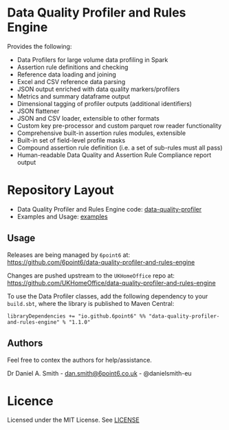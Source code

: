 # Data Quality Profiler and Rules Engine

Provides the following:

* Data Profilers for large volume data profiling in Spark
* Assertion rule definitions and checking
* Reference data loading and joining
* Excel and CSV reference data parsing
* JSON output enriched with data quality markers/profilers
* Metrics and summary dataframe output
* Dimensional tagging of profiler outputs (additional identifiers)
* JSON flattener
* JSON and CSV loader, extensible to other formats
* Custom key pre-processor and custom parquet row reader functionality
* Comprehensive built-in assertion rules modules, extensible
* Built-in set of field-level profile masks
* Compound assertion rule definition (i.e. a set of sub-rules must all pass)
* Human-readable Data Quality and Assertion Rule Compliance report output


# Repository Layout

* Data Quality Profiler and Rules Engine code: [data-quality-profiler](data-quality-profiler)
* Examples and Usage: [examples](examples)


## Usage

Releases are being managed by `6point6` at: https://github.com/6point6/data-quality-profiler-and-rules-engine

Changes are pushed upstream to the `UKHomeOffice` repo at: https://github.com/UKHomeOffice/data-quality-profiler-and-rules-engine


To use the Data Profiler classes, add the following dependency to your `build.sbt`, where the library is published to Maven Central:

    libraryDependencies += "io.github.6point6" %% "data-quality-profiler-and-rules-engine" % "1.1.0"


## Authors

Feel free to contex the authors for help/assistance.

Dr Daniel A. Smith - [dan.smith@6point6.co.uk](dan.smith@6point6.co.uk) - @danielsmith-eu


# Licence

Licensed under the MIT License. See [LICENSE](LICENSE)
